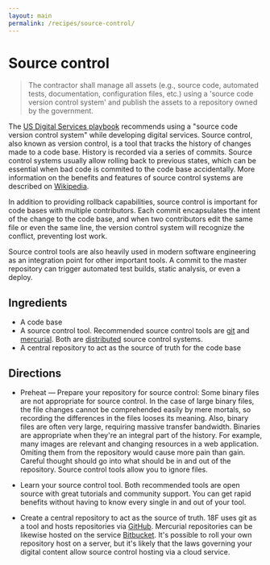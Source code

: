 ```yaml
---
layout: main
permalink: /recipes/source-control/
---
```

# Source control

> The contractor shall manage all assets (e.g., source code, automated tests, documentation, configuration files, etc.) using a 'source code version control system' and publish the assets to a repository owned by the government.

The [US Digital Services playbook](https://playbook.cio.gov) recommends using a "source code version control system" while developing digital services. Source control, also known as version control, is a tool that tracks the history of changes made to a code base. History is recorded via a series of commits. Source control systems usually allow rolling back to previous states, which can be essential when bad code is commited to the code base accidentally. More information on the benefits and features of source control systems are described on [Wikipedia](https://en.wikipedia.org/wiki/Version_control).

In addition to providing rollback capabilities, source control is important for code bases with multiple contributors. Each commit encapsulates the intent of the change to the code base, and when two contributors edit the same file or even the same line, the version control system will recognize the conflict, preventing lost work.

Source control tools are also heavily used in modern software engineering as an integration point for other important tools. A commit to the master repository can trigger automated test builds, static analysis, or even a deploy.

## Ingredients

  * A code base
  * A source control tool. Recommended source control tools are [git](https://git-scm.com) and [mercurial](https://mercurial.selenic.com). Both are [distributed](https://en.wikipedia.org/wiki/Distributed_version_control) source control systems.
  * A central repository to act as the source of truth for the code base


## Directions

  * Preheat — Prepare your repository for source control: Some binary files are not appropriate for source control. In the case of large binary files, the file changes cannot be comprehended easily by mere mortals, so recording the differences in the files looses its meaning. Also, binary files are often very large, requiring massive transfer bandwidth. Binaries are appropriate when they're an integral part of the history. For example, many images are relevant and changing resources in a web application. Omiting them from the repository would cause more pain than gain. Careful thought should go into what should be in and out of the repository. Source control tools allow you to ignore files.

  * Learn your source control tool. Both recommended tools are open source with great tutorials and community support. You can get rapid benefits without having to know every single in and out of your tool.

  * Create a central repository to act as the source of truth. 18F uses git as a tool and hosts repositories via [GitHub](https://github.com). Mercurial repositories can be likewise hosted on the service [Bitbucket](https://bitbucket.org/). It's possible to roll your own repository host on a server, but it's likely that the laws governing your digital content allow source control hosting via a cloud service.
